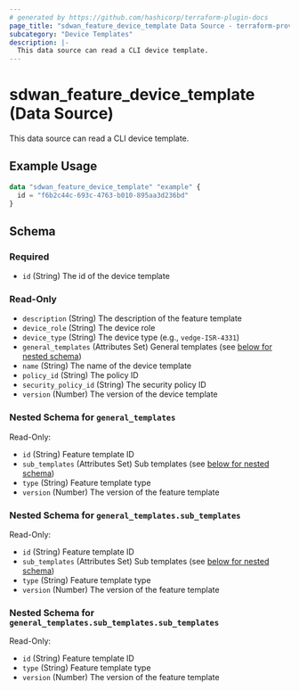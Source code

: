 ```yaml
---
# generated by https://github.com/hashicorp/terraform-plugin-docs
page_title: "sdwan_feature_device_template Data Source - terraform-provider-sdwan"
subcategory: "Device Templates"
description: |-
  This data source can read a CLI device template.
---
```


# sdwan_feature_device_template (Data Source)

This data source can read a CLI device template.

## Example Usage

```terraform
data "sdwan_feature_device_template" "example" {
  id = "f6b2c44c-693c-4763-b010-895aa3d236bd"
}
```

<!-- schema generated by tfplugindocs -->
## Schema

### Required

- `id` (String) The id of the device template

### Read-Only

- `description` (String) The description of the feature template
- `device_role` (String) The device role
- `device_type` (String) The device type (e.g., `vedge-ISR-4331`)
- `general_templates` (Attributes Set) General templates (see [below for nested schema](#nestedatt--general_templates))
- `name` (String) The name of the device template
- `policy_id` (String) The policy ID
- `security_policy_id` (String) The security policy ID
- `version` (Number) The version of the device template

<a id="nestedatt--general_templates"></a>
### Nested Schema for `general_templates`

Read-Only:

- `id` (String) Feature template ID
- `sub_templates` (Attributes Set) Sub templates (see [below for nested schema](#nestedatt--general_templates--sub_templates))
- `type` (String) Feature template type
- `version` (Number) The version of the feature template

<a id="nestedatt--general_templates--sub_templates"></a>
### Nested Schema for `general_templates.sub_templates`

Read-Only:

- `id` (String) Feature template ID
- `sub_templates` (Attributes Set) Sub templates (see [below for nested schema](#nestedatt--general_templates--sub_templates--sub_templates))
- `type` (String) Feature template type
- `version` (Number) The version of the feature template

<a id="nestedatt--general_templates--sub_templates--sub_templates"></a>
### Nested Schema for `general_templates.sub_templates.sub_templates`

Read-Only:

- `id` (String) Feature template ID
- `type` (String) Feature template type
- `version` (Number) The version of the feature template


